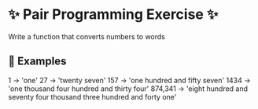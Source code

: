 # ✨ Pair Programming Exercise ✨

Write a function that converts numbers to words

## 🥇 Examples

1 -> 'one'
27 -> 'twenty seven'
157 -> 'one hundred and fifty seven'
1434 -> 'one thousand four hundred and thirty four'
874,341 -> 'eight hundred and seventy four thousand three hundred and forty one'
